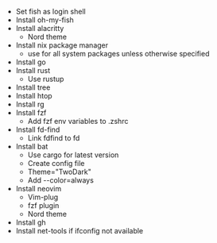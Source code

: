 - Set fish as login shell
- Install oh-my-fish
- Install alacritty
	- Nord theme
- Install nix package manager
	- use for all system packages unless otherwise specified
- Install go
- Install rust
	- Use rustup
- Install tree
- Install htop
- Install rg
- Install fzf
	- Add fzf env variables to .zshrc
- Install fd-find
	- Link fdfind to fd
- Install bat
	- Use cargo for latest version
	- Create config file
	- Theme="TwoDark"
	- Add --color=always
- Install neovim
	- Vim-plug
	- fzf plugin
	- Nord theme
- Install gh
- Install net-tools if ifconfig not available
